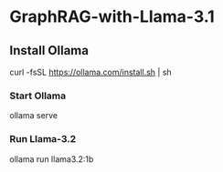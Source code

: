 # GraphRAG-with-Llama-3.1
## Install Ollama
curl -fsSL https://ollama.com/install.sh | sh
### Start Ollama
ollama serve
### Run Llama-3.2
ollama run llama3.2:1b
